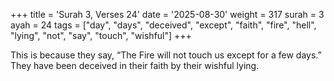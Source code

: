 +++
title = 'Surah 3, Verses 24'
date = '2025-08-30'
weight = 317
surah = 3
ayah = 24
tags = ["day", "days", "deceived", "except", "faith", "fire", "hell", "lying", "not", "say", "touch", "wishful"]
+++

This is because they say, “The Fire will not touch us except for a few days.” They have been deceived in their faith by their wishful lying.